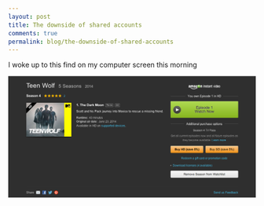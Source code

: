 ```yaml
---
layout: post
title: The downside of shared accounts
comments: true
permalink: blog/the-downside-of-shared-accounts
---
```


I woke up to this find on my computer screen this morning

<img src="/assets/images/teenwolf.png">
